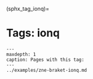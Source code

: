 (sphx_tag_ionq)=
# Tags: ionq

```{toctree}
---
maxdepth: 1
caption: Pages with this tag: 
---
../examples/zne-braket-ionq.md
```
